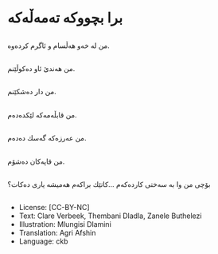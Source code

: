 # برا بچووكە تەمەڵەكە

##
من لە خەو هەڵسام و ئاگرم كردەوە.

##
من هەندێ ئاو دەكوڵێنم.

##
من دار دەشكێنم.

##
من قابڵەمەكە لێكدەدەم.

##
من عەرزەكە گەسك دەدەم.

##
من قاپەكان دەشۆم.

##
بۆچی من وا بە سەختی كاردەكەم ...كاتێك براكەم هەمیشە یاری دەكات؟

##
* License: [CC-BY-NC]
* Text: Clare Verbeek, Thembani Dladla, Zanele Buthelezi
* Illustration: Mlungisi Dlamini
* Translation: Agri Afshin
* Language: ckb
